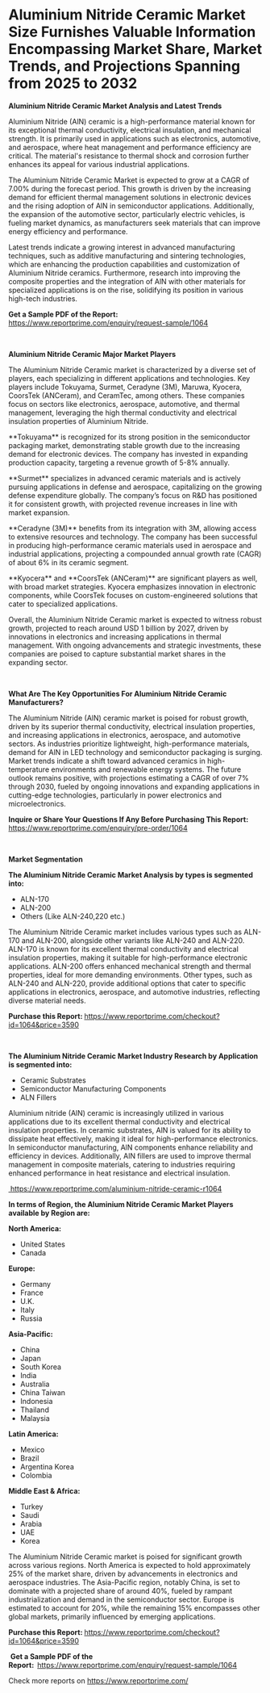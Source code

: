 <p><h1>Aluminium Nitride Ceramic Market Size Furnishes Valuable Information Encompassing Market Share, Market Trends, and Projections Spanning from 2025 to 2032</h1></p><p><strong>Aluminium Nitride Ceramic Market Analysis and Latest Trends</strong></p>
<p><p>Aluminium Nitride (AlN) ceramic is a high-performance material known for its exceptional thermal conductivity, electrical insulation, and mechanical strength. It is primarily used in applications such as electronics, automotive, and aerospace, where heat management and performance efficiency are critical. The material's resistance to thermal shock and corrosion further enhances its appeal for various industrial applications.</p><p>The Aluminium Nitride Ceramic Market is expected to grow at a CAGR of 7.00% during the forecast period. This growth is driven by the increasing demand for efficient thermal management solutions in electronic devices and the rising adoption of AlN in semiconductor applications. Additionally, the expansion of the automotive sector, particularly electric vehicles, is fueling market dynamics, as manufacturers seek materials that can improve energy efficiency and performance. </p><p>Latest trends indicate a growing interest in advanced manufacturing techniques, such as additive manufacturing and sintering technologies, which are enhancing the production capabilities and customization of Aluminium Nitride ceramics. Furthermore, research into improving the composite properties and the integration of AlN with other materials for specialized applications is on the rise, solidifying its position in various high-tech industries.</p></p>
<p><strong>Get a Sample PDF of the Report:&nbsp;</strong> <a href="https://www.reportprime.com/enquiry/request-sample/1064?utm_campaign=3025&utm_medium=2&utm_source=Github&utm_content=ia&utm_term=18032025&utm_id=aluminium-nitride-ceramic">https://www.reportprime.com/enquiry/request-sample/1064</a></p>
<p>&nbsp;</p>
<p><strong>Aluminium Nitride Ceramic Major Market Players</strong></p>
<p><p>The Aluminium Nitride Ceramic market is characterized by a diverse set of players, each specializing in different applications and technologies. Key players include Tokuyama, Surmet, Ceradyne (3M), Maruwa, Kyocera, CoorsTek (ANCeram), and CeramTec, among others. These companies focus on sectors like electronics, aerospace, automotive, and thermal management, leveraging the high thermal conductivity and electrical insulation properties of Aluminium Nitride.</p><p>**Tokuyama** is recognized for its strong position in the semiconductor packaging market, demonstrating stable growth due to the increasing demand for electronic devices. The company has invested in expanding production capacity, targeting a revenue growth of 5-8% annually.</p><p>**Surmet** specializes in advanced ceramic materials and is actively pursuing applications in defense and aerospace, capitalizing on the growing defense expenditure globally. The company’s focus on R&D has positioned it for consistent growth, with projected revenue increases in line with market expansion.</p><p>**Ceradyne (3M)** benefits from its integration with 3M, allowing access to extensive resources and technology. The company has been successful in producing high-performance ceramic materials used in aerospace and industrial applications, projecting a compounded annual growth rate (CAGR) of about 6% in its ceramic segment.</p><p>**Kyocera** and **CoorsTek (ANCeram)** are significant players as well, with broad market strategies. Kyocera emphasizes innovation in electronic components, while CoorsTek focuses on custom-engineered solutions that cater to specialized applications. </p><p>Overall, the Aluminium Nitride Ceramic market is expected to witness robust growth, projected to reach around USD 1 billion by 2027, driven by innovations in electronics and increasing applications in thermal management. With ongoing advancements and strategic investments, these companies are poised to capture substantial market shares in the expanding sector.</p></p>
<p>&nbsp;</p>
<p><strong>What Are The Key Opportunities For Aluminium Nitride Ceramic Manufacturers?</strong></p>
<p><p>The Aluminium Nitride (AlN) ceramic market is poised for robust growth, driven by its superior thermal conductivity, electrical insulation properties, and increasing applications in electronics, aerospace, and automotive sectors. As industries prioritize lightweight, high-performance materials, demand for AlN in LED technology and semiconductor packaging is surging. Market trends indicate a shift toward advanced ceramics in high-temperature environments and renewable energy systems. The future outlook remains positive, with projections estimating a CAGR of over 7% through 2030, fueled by ongoing innovations and expanding applications in cutting-edge technologies, particularly in power electronics and microelectronics.</p></p>
<p><strong>Inquire or Share Your Questions If Any Before Purchasing This Report:</strong> <a href="https://www.reportprime.com/enquiry/pre-order/1064?utm_campaign=3025&utm_medium=2&utm_source=Github&utm_content=ia&utm_term=18032025&utm_id=aluminium-nitride-ceramic">https://www.reportprime.com/enquiry/pre-order/1064</a></p>
<p>&nbsp;</p>
<p><strong>Market Segmentation</strong></p>
<p><strong>The Aluminium Nitride Ceramic Market Analysis by types is segmented into:</strong></p>
<p><ul><li>ALN-170</li><li>ALN-200</li><li>Others (Like ALN-240,220 etc.)</li></ul></p>
<p><p>The Aluminium Nitride Ceramic market includes various types such as ALN-170 and ALN-200, alongside other variants like ALN-240 and ALN-220. ALN-170 is known for its excellent thermal conductivity and electrical insulation properties, making it suitable for high-performance electronic applications. ALN-200 offers enhanced mechanical strength and thermal properties, ideal for more demanding environments. Other types, such as ALN-240 and ALN-220, provide additional options that cater to specific applications in electronics, aerospace, and automotive industries, reflecting diverse material needs.</p></p>
<p><strong>Purchase this Report:&nbsp;</strong><a href="https://www.reportprime.com/checkout?id=1064&price=3590&utm_campaign=3025&utm_medium=2&utm_source=Github&utm_content=ia&utm_term=18032025&utm_id=aluminium-nitride-ceramic">https://www.reportprime.com/checkout?id=1064&price=3590</a></p>
<p>&nbsp;</p>
<p><strong>The Aluminium Nitride Ceramic Market Industry Research by Application is segmented into:</strong></p>
<p><ul><li>Ceramic Substrates</li><li>Semiconductor Manufacturing Components</li><li>ALN Fillers</li></ul></p>
<p><p>Aluminium nitride (AlN) ceramic is increasingly utilized in various applications due to its excellent thermal conductivity and electrical insulation properties. In ceramic substrates, AlN is valued for its ability to dissipate heat effectively, making it ideal for high-performance electronics. In semiconductor manufacturing, AlN components enhance reliability and efficiency in devices. Additionally, AlN fillers are used to improve thermal management in composite materials, catering to industries requiring enhanced performance in heat resistance and electrical insulation.</p></p>
<p><a href="https://www.reportprime.com/aluminium-nitride-ceramic-r1064?utm_campaign=3025&utm_medium=2&utm_source=Github&utm_content=ia&utm_term=18032025&utm_id=aluminium-nitride-ceramic">&nbsp;https://www.reportprime.com/aluminium-nitride-ceramic-r1064</a></p>
<p><strong>In terms of Region, the Aluminium Nitride Ceramic Market Players available by Region are:</strong></p>
<p>
    <p> <strong> North America: </strong>
        <ul>
            <li>United States</li>
            <li>Canada</li>
        </ul>
        </p> 
    <p> <strong> Europe: </strong>
        <ul>
            <li>Germany</li>
            <li>France</li>
            <li>U.K.</li>
            <li>Italy</li>
            <li>Russia</li>
        </ul>
        </p> 
    <p> <strong> Asia-Pacific: </strong>
        <ul>
            <li>China</li>
            <li>Japan</li>
            <li>South Korea</li>
            <li>India</li>
            <li>Australia</li>
            <li>China Taiwan</li>
            <li>Indonesia</li>
            <li>Thailand</li>
            <li>Malaysia</li>
        </ul>
        </p> 
    <p> <strong> Latin America: </strong>
        <ul>
            <li>Mexico</li>
            <li>Brazil</li>
            <li>Argentina Korea</li>
            <li>Colombia</li>
        </ul>
        </p> 
    <p> <strong> Middle East & Africa: </strong>
        <ul>
            <li>Turkey</li>
            <li>Saudi</li>
            <li>Arabia</li>
            <li>UAE</li>
            <li>Korea</li>
        </ul>
    </p>
    </p>
<p><p>The Aluminium Nitride Ceramic market is poised for significant growth across various regions. North America is expected to hold approximately 25% of the market share, driven by advancements in electronics and aerospace industries. The Asia-Pacific region, notably China, is set to dominate with a projected share of around 40%, fueled by rampant industrialization and demand in the semiconductor sector. Europe is estimated to account for 20%, while the remaining 15% encompasses other global markets, primarily influenced by emerging applications.</p></p>
<p><strong>Purchase this Report: </strong><a href="https://www.reportprime.com/checkout?id=1064&price=3590&utm_campaign=3025&utm_medium=2&utm_source=Github&utm_content=ia&utm_term=18032025&utm_id=aluminium-nitride-ceramic">https://www.reportprime.com/checkout?id=1064&price=3590</a></p>
<p>&nbsp;<strong>Get a Sample PDF of the Report:&nbsp;&nbsp;</strong><a href="https://www.reportprime.com/enquiry/request-sample/1064?utm_campaign=3025&utm_medium=2&utm_source=Github&utm_content=ia&utm_term=18032025&utm_id=aluminium-nitride-ceramic">https://www.reportprime.com/enquiry/request-sample/1064</a></p>
<p><strong></strong></p>
<p>Check more reports on <a href="https://www.reportprime.com/?utm_campaign=3025&utm_medium=2&utm_source=Github&utm_content=ia&utm_term=18032025&utm_id=aluminium-nitride-ceramic">https://www.reportprime.com/</a></p>